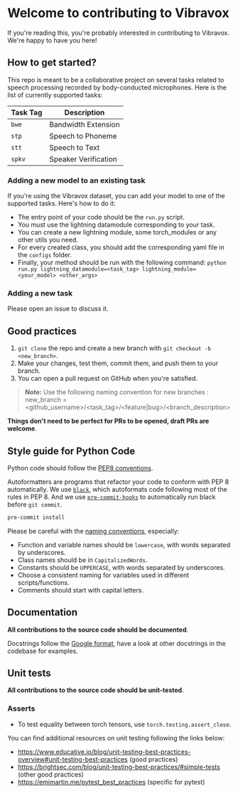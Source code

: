 # Welcome to contributing to Vibravox

If you're reading this, you're probably interested in contributing to Vibravox. We're happy to have you here!

## How to get started?

This repo is meant to be a collaborative project on several tasks related to speech processing recorded by body-conducted microphones. Here is the list of currently supported tasks:

| Task Tag | Description          |
|----------|----------------------|
| `bwe`    | Bandwidth Extension  |
| `stp`    | Speech to Phoneme    |
| `stt`    | Speech to Text       |
| `spkv`   | Speaker Verification |


### Adding a new model to an existing task
If you're using the Vibravox dataset, you can add your model to one of the supported tasks. Here's how to do it:
- The entry point of your code should be the `run.py` script.
- You must use the lightning datamodule corresponding to your task.
- You can create a new lightning module, some torch_modules or any other utils you need.
- For every created class, you should add the corresponding yaml file in the `configs` folder.
- Finally, your method should be run with the following command:
```python run.py lightning_datamodule=<task_tag> lightning_module=<your_model> <other_args>```

### Adding a new task
Please open an issue to discuss it.


## Good practices

1. `git clone` the repo and create a new branch with `git checkout -b <new_branch>`.
2. Make your changes, test them, commit them, and push them to your branch.
3. You can open a pull request on GitHub when you're satisfied.

> **Note:** Use the following naming convention for new branches : new_branch = <github_username>/<task_tag>/<feature|bug>/<branch_description>

__Things don't need to be perfect for PRs to be opened, draft PRs are welcome__.

## Style guide for Python Code

Python code should follow the [PEP8 conventions](https://www.python.org/dev/peps/pep-0008/).

Autoformatters are programs that refactor your code to conform with PEP 8 automatically.
We use [`black`](https://github.com/psf/black), which autoformats code following most of the rules in PEP 8.
And we use [`pre-commit-hooks`](https://github.com/pre-commit/pre-commit-hooks) to automatically run black before `git commit`.

```bash
pre-commit install
```

Please be careful with the [naming conventions](https://peps.python.org/pep-0008/#naming-conventions), especially:
- Function and variable names should be `lowercase`, with words separated by underscores.
- Class names should be in `CapitalizedWords`.
- Constants should be `UPPERCASE`, with words separated by underscores.
- Choose a consistent naming for variables used in different scripts/functions.
- Comments should start with capital letters.

## Documentation
__All contributions to the source code should be documented__.

Docstrings follow the [Google format](https://sphinxcontrib-napoleon.readthedocs.io/en/latest/example_google.html),
have a look at other docstrings in the codebase for examples.

## Unit tests
__All contributions to the source code should be unit-tested__.

### Asserts
- To test equality between torch tensors, use `torch.testing.assert_close`.

You can find additional resources on unit testing following the links below:

- https://www.educative.io/blog/unit-testing-best-practices-overview#unit-testing-best-practices (good practices)
- https://brightsec.com/blog/unit-testing-best-practices/#simple-tests (other good practices)
- https://emimartin.me/pytest_best_practices (specific for pytest)
